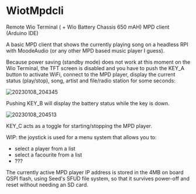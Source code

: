 # WiotMpdcli

Remote Wio Terminal ( + Wio Battery Chassis 650 mAH) MPD client (Arduino IDE)

A basic MPD client that shows the currently playing song on a headless RPI with MoodeAudio (or any other MPD based music player I guess).

Because power saving (standby mode) does not work at this moment on the Wio Terminal, the TFT screen is disabled and you have to push the KEY_A button to activate WiFi, connect to the MPD player, display the current status (play/stop), song, artist and file/radio station for some seconds:

![20230108_204345](https://user-images.githubusercontent.com/2384545/211216045-9a59f470-efb1-4133-93de-d24f1fe82a49.jpg)

Pushing KEY_B will display the battery status while the key is down.

![20230108_204513](https://user-images.githubusercontent.com/2384545/211216060-d9735eac-7844-421d-bec2-12d0c01fd79d.jpg)

KEY_C acts as a toggle for starting/stopping the MPD player.

WIP: the joystick is used for a menu system that allows you to:

- select a player from a list
- select a facourite from a list
- ???
  
The currently active MPD player IP address is stored in the 4MB on board QSPI flash, using Seed's SFUD file system, so that it survives power-off and reset without needing an SD card.
